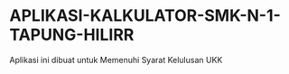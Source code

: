 # APLIKASI-KALKULATOR-SMK-N-1-TAPUNG-HILIRR
Aplikasi ini dibuat untuk Memenuhi Syarat Kelulusan UKK
